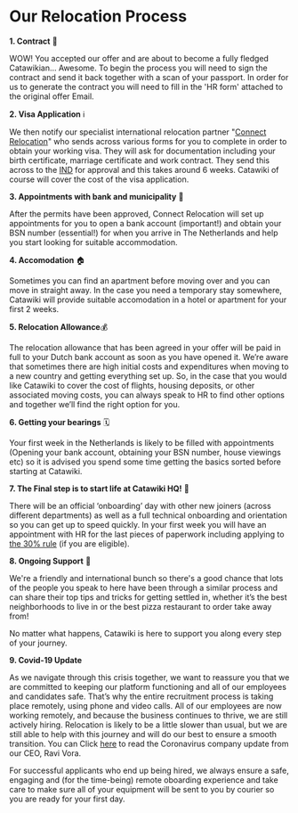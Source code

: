 # Our Relocation Process

**1. Contract** 📝 

WOW! You accepted our offer and are about to become a fully fledged Catawikian… Awesome. To begin the process you will need to sign the contract and send it back together with a scan of your passport. In order for us to generate the contract you will need to fill in the 'HR form' attached to the original offer Email.

**2. Visa Application** ℹ️

We then notify our specialist international relocation partner "[Connect Relocation](http://connect-relocation.com/)" who sends across various forms for you to complete in order to obtain your working visa. They will ask for documentation including your birth certificate, marriage certificate and work contract. They send this across to the [IND](https://ind.nl/en) for approval and this takes around 6 weeks. Catawiki of course will cover the cost of the visa application. 

**3. Appointments with bank and municipality** 🏧  

After the permits have been approved, Connect Relocation will set up appointments for you to open a bank account (important!) and obtain your BSN number (essential!) for when you arrive in The Netherlands and help you start looking for suitable accommodation. 

**4. Accomodation** 🏠

Sometimes you can find an apartment before moving over and you can move in straight away. In the case you need a temporary stay somewhere, Catawiki will provide suitable accomodation in a hotel or apartment for your first 2 weeks. 

**5. Relocation Allowance**💰 

The relocation allowance that has been agreed in your offer will be paid in full to your Dutch bank account as soon as you have opened it. We’re aware that sometimes there are high initial costs and expenditures when moving to a new country and getting everything set up. So, in the case that you would like Catawiki to cover the cost of flights, housing deposits, or other associated moving costs, you can always speak to HR to find other options and together we’ll find the right option for you.

**6. Getting your bearings** 🗓️

Your first week in the Netherlands is likely to be filled with appointments (Opening your bank account, obtaining your BSN number, house viewings etc) so it is advised you spend some time getting the basics sorted before starting at Catawiki. 

**7. The Final step is to start life at Catawiki HQ!** 🏢 

There will be an official ‘onboarding’ day with other new joiners (across different departments) as well as a full technical onboarding and orientation so you can get up to speed quickly. In your first week you will have an appointment with HR for the last pieces of paperwork including applying to [the 30% rule](https://ind.nl/en/work/Pages/Highly-skilled-migrant.aspx) (if you are eligible). 

**8. Ongoing Support** 🍕 

We're a friendly and international bunch so there's a good chance that lots of the people you speak to here have been through a similar process and can share their top tips and tricks for getting settled in, whether it’s the best neighborhoods to live in or the best pizza restaurant to order take away from!

No matter what happens, Catawiki is here to support you along every step of your journey.

**9. Covid-19 Update**

As we navigate through this crisis together, we want to reassure you that we are committed to keeping our platform functioning and all of our employees and candidates safe. That’s why the entire recruitment process is taking place remotely, using phone and video calls. All of our employees are now working remotely, and because the business continues to thrive, we are still actively hiring. Relocation is likely to be a little slower than usual, but we are still able to help with this journey and will do our best to ensure a smooth transition. You can Click [here](https://cw-app-marketing.s3.amazonaws.com/assets/marketing/marketing/corona_update/covid-19_update_catawiki_en.pdf) to read the Coronavirus company update from our CEO, Ravi Vora.

For successful applicants who end up being hired, we always ensure a safe, engaging and (for the time-being) remote oboarding experience and take care to make sure all of your equipment will be sent to you by courier so you are ready for your first day.
